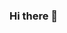 ### Hi there 👋

<!--
**zcherkao/zcherkao** is a ✨ _special_ ✨ repository because its `README.md` (this file) appears on your GitHub profile.

Here are some ideas to get you started:

[![zcherkao's 42 stats](https://badge.mediaplus.ma/honeytones/zcherkao)](https://github.com/oakoudad/badge42)√

- 🔭 I’m currently working on ...
- 🌱 I’m currently learning ...
- 👯 I’m looking to collaborate on ...
- 🤔 I’m looking for help with ...
- 💬 Ask me about ...
- 📫 How to reach me: ...
- 😄 Pronouns: ...
- ⚡ Fun fact: ...
-->
